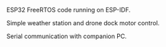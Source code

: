ESP32 FreeRTOS code running on ESP-IDF. 

Simple weather station and drone dock motor control.

Serial communication with companion PC.
